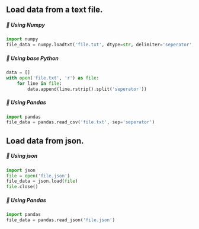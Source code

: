## Load data from a text file.

##### 🔵  Using Numpy
```python
import numpy
file_data = numpy.loadtxt('file.txt', dtype=str, delimiter='seperator', comments='#')
```

##### 🔵  Using base Python
``` python
data = []
with open('file.txt', 'r') as file:
	for line in file:
		data.append(line.rstrip().split('seperator'))
```

##### 🔵  Using Pandas
``` python
import pandas
file_data = pandas.read_csv('file.txt', sep='seperator')
```

## Load data from json.

##### 🔵  Using json
``` python
import json
file = open('file.json')
file_data = json.load(file)
file.close()
```

##### 🔵  Using Pandas
``` python
import pandas
file_data = pandas.read_json('file.json')
```
